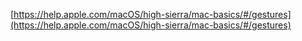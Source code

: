 [https://help.apple.com/macOS/high-sierra/mac-basics/#/gestures](https://help.apple.com/macOS/high-sierra/mac-basics/#/gestures)